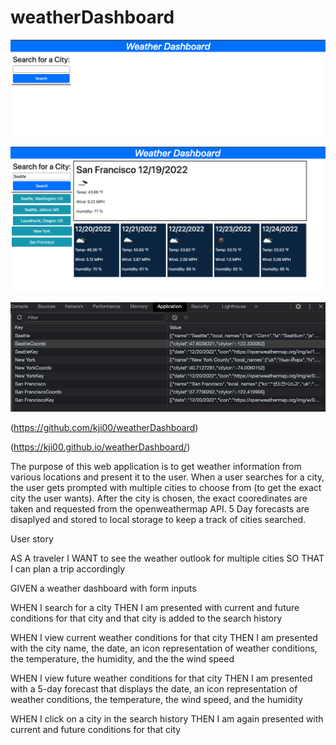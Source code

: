 # weatherDashboard

![StartPage](./assets/images/webStart.png)

![WorkingPate](./assets/images/workingSs.png)

![LocalStorage](./assets/images/localStorage.png)


(https://github.com/kji00/weatherDashboard)

(https://kji00.github.io/weatherDashboard/)

The purpose of this web application is to get weather information from various locations and present it to the user. When a user searches for a city, the user gets prompted with multiple cities to choose from (to get the exact city the user wants). After the city is chosen, the exact cooredinates are taken and requested from the openweathermap API. 5 Day forecasts are disaplyed and stored to local storage to keep a track of cities searched.

User story

AS A traveler
I WANT to see the weather outlook for multiple cities
SO THAT I can plan a trip accordingly

GIVEN a weather dashboard with form inputs

WHEN I search for a city
THEN I am presented with current and future conditions for that city and that city is added to the search history

WHEN I view current weather conditions for that city
THEN I am presented with the city name, the date, an icon representation of weather conditions, the temperature, the humidity, and the the wind speed

WHEN I view future weather conditions for that city
THEN I am presented with a 5-day forecast that displays the date, an icon representation of weather conditions, the temperature, the wind speed, and the humidity

WHEN I click on a city in the search history
THEN I am again presented with current and future conditions for that city